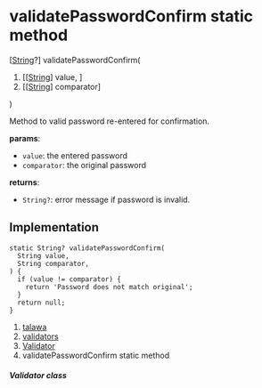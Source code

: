 
<div>

# validatePasswordConfirm static method

</div>


[[String](https://api.flutter.dev/flutter/dart-core/String-class.html)?]
validatePasswordConfirm(

1.  [[[String](https://api.flutter.dev/flutter/dart-core/String-class.html)]
    value, ]
2.  [[[String](https://api.flutter.dev/flutter/dart-core/String-class.html)]
    comparator]

)



Method to valid password re-entered for confirmation.

**params**:

-   `value`: the entered password
-   `comparator`: the original password

**returns**:

-   `String?`: error message if password is invalid.



## Implementation

``` language-dart
static String? validatePasswordConfirm(
  String value,
  String comparator,
) {
  if (value != comparator) {
    return 'Password does not match original';
  }
  return null;
}
```







1.  [talawa](../../index.html)
2.  [validators](../../utils_validators/)
3.  [Validator](../../utils_validators/Validator-class.html)
4.  validatePasswordConfirm static method

##### Validator class







